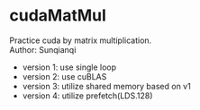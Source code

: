 # cudaMatMul
Practice cuda by matrix multiplication.  
Author: Sunqianqi
- version 1: use single loop
- version 2: use cuBLAS
- version 3: utilize shared memory based on v1
- version 4: utilize prefetch(LDS.128)
